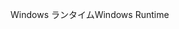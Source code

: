 <span data-ttu-id="a361d-101">Windows ランタイム</span><span class="sxs-lookup"><span data-stu-id="a361d-101">Windows Runtime</span></span>